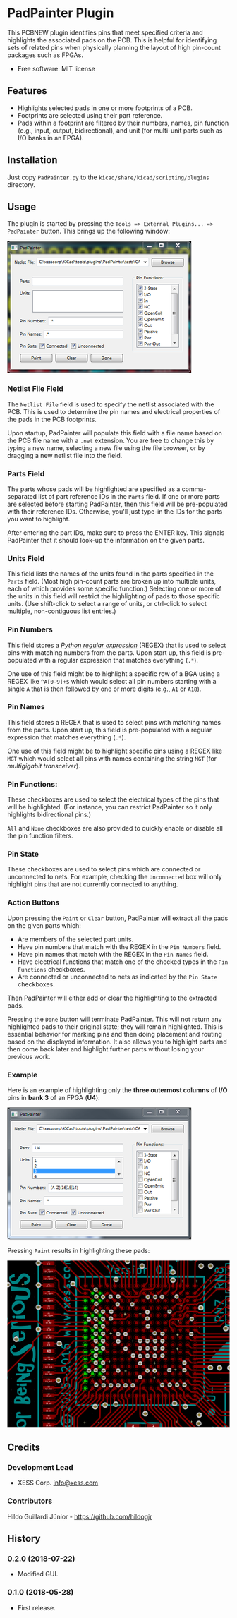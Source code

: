 # PadPainter Plugin

This PCBNEW plugin identifies pins that meet specified criteria and highlights
the associated pads on the PCB.
This is helpful for identifying sets of related pins when physically planning
the layout of high pin-count packages such as FPGAs.

* Free software: MIT license


## Features

* Highlights selected pads in one or more footprints of a PCB.
* Footprints are selected using their part reference.
* Pads within a footprint are filtered by their numbers, names, pin function (e.g., input, output, bidirectional),
  and unit (for multi-unit parts such as I/O banks in an FPGA).


## Installation

Just copy `PadPainter.py` to the `kicad/share/kicad/scripting/plugins` directory.


## Usage

The plugin is started by pressing the `Tools => External Plugins... => PadPainter` button.
This brings up the following window:

![](padpainter_window_startup.png)

### Netlist File Field

The `Netlist File` field is used to specify the netlist associated with the PCB.
This is used to determine the pin names and electrical properties of the pads
in the PCB footprints.

Upon startup, PadPainter will populate this field with a file name based on 
the PCB file name with a `.net` extension. You are free to change this by 
typing a new name, selecting a new file using the file browser, or by 
dragging a new netlist file into the field.
 
### Parts Field

The parts whose pads will be highlighted are specified as a comma-separated list
of part reference IDs in the `Parts` field.
If one or more parts are selected before starting PadPainter, then this field
will be pre-populated with their reference IDs.
Otherwise, you'll just type-in the IDs for the parts you want to highlight.

After entering the part IDs, make sure to press the ENTER key.
This signals PadPainter that it should look-up the information on the given 
parts.

### Units Field

This field lists the names of the units found in the parts specified in the 
`Parts` field. (Most high pin-count parts are broken up into multiple units, 
each of which provides some specific function.) Selecting one or more of 
the units in this field will restrict the highlighting of pads to those 
specific units. (Use shift-click to select a range of units, or ctrl-click 
to select multiple, non-contiguous list entries.)
 
### Pin Numbers

This field stores a
[*Python regular expression*](https://www.datacamp.com/community/tutorials/python-regular-expression-tutorial)
(REGEX) that is used to select pins with matching numbers from the parts.
Upon start up, this field is pre-populated with a regular expression that 
matches everything (`.*`).

One use of this field might be to highlight a specific row of a BGA using a REGEX
like `^A[0-9]+$` which would select all pin numbers starting with a single 
`A` that is then followed by one or more digits (e.g., `A1` or `A18`).
 
### Pin Names

This field stores a REGEX
that is used to select pins with matching names from the parts.
Upon start up, this field is pre-populated with a regular expression that 
matches everything (`.*`).

One use of this field might be to highlight specific pins using a REGEX
like `MGT` which would select all pins with names containing the string
`MGT` (for *multigigabit transceiver*).

### Pin Functions:

These checkboxes are used to select the electrical types of the pins that 
will be highlighted. (For instance, you can restrict PadPainter so it only 
highlights bidirectional pins.)
 
`All` and `None` checkboxes are also provided to quickly enable or disable 
all the pin function filters.

### Pin State

These checkboxes are used to select pins which are connected or unconnected to nets.
For example, checking the `Unconnected` box will only highlight pins that are
not currently connected to anything.

### Action Buttons

Upon pressing the `Paint` or `Clear` button, PadPainter will extract all the pads
on the given parts which:

* Are members of the selected part units.
* Have pin numbers that match with the REGEX in the `Pin Numbers` field.
* Have pin names that match with the REGEX in the `Pin Names` field.
* Have electrical functions that match one of the checked types in the `Pin Functions` checkboxes.
* Are connected or unconnected to nets as indicated by the `Pin State` checkboxes.
 
Then PadPainter will either add or clear the highlighting to the extracted pads.

Pressing the `Done` button will terminate PadPainter. This will 
not return any highlighted pads to their original state; they will remain 
highlighted. This is essential behavior for marking pins and then doing 
placement and routing based on the displayed information. It also allows you 
to highlight parts and then come back later and highlight further parts 
without losing your previous work.
 
### Example

Here is an example of highlighting only the **three outermost columns** of 
**I/O** pins in **bank 3** of an FPGA (**U4**):

![](example_padpainter_fields.png)

Pressing `Paint` results in highlighting these pads:

![](example_highlighted_pads.png)


## Credits

### Development Lead

* XESS Corp. <info@xess.com>

### Contributors

Hildo Guillardi Júnior - https://github.com/hildogjr

## History

### 0.2.0 (2018-07-22)

* Modified GUI.

### 0.1.0 (2018-05-28)

* First release.
